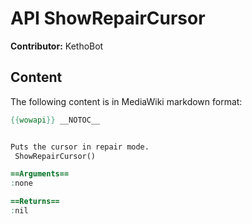 # API ShowRepairCursor

**Contributor:** KethoBot

## Content

The following content is in MediaWiki markdown format:

```mediawiki
{{wowapi}} __NOTOC__


Puts the cursor in repair mode.
 ShowRepairCursor()

==Arguments==
:none

==Returns==
:nil
```